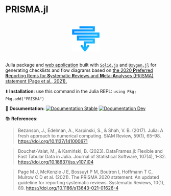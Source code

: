# PRISMA.jl

<br>
<div align="center">
<img src="docs/src/assets/logo.svg" width="17%">
</div>
<br>

Julia package and [web application](https://prisma-jl.onrender.com) built with [`Solid.js`](https://www.solidjs.com/) and [`Oxygen.jl`](https://github.com/OxygenFramework/Oxygen.jl) for generating checklists and flow diagrams based on [the 2020 **P**referred **R**eporting **I**tems for **S**ystematic **R**eviews and **M**eta-**A**nalyses (PRISMA) statement (Page et al., 2021).](https://doi.org/10.1186/s13643-021-01626-4)

:arrow_down: **Installation:** use this command in the Julia REPL: `using Pkg; Pkg.add("PRISMA")`

:book: **Documentation:** <a href="https://cecoeco.github.io/PRISMA.jl/stable/"><img src="https://img.shields.io/badge/docs-stable-royalblue.svg" alt="Documentation Stable" /></a> <a href="https://cecoeco.github.io/PRISMA.jl/dev/"><img src="https://img.shields.io/badge/docs-dev-royalblue.svg" alt="Documentation Dev"></a>

:books: **References:**

> Bezanson, J., Edelman, A., Karpinski, S., & Shah, V. B. (2017). Julia: A fresh approach to numerical computing. SIAM Review, 59(1), 65–98. https://doi.org/10.1137/141000671

> Bouchet-Valat, M., & Kamiński, B. (2023). DataFrames.jl: Flexible and Fast Tabular Data in Julia. Journal of Statistical Software, 107(4), 1–32. https://doi.org/10.18637/jss.v107.i04

> Page M J, McKenzie J E, Bossuyt P M, Boutron I, Hoffmann T C, Mulrow C D et al. (2021). The PRISMA 2020 statement: An updated guideline for reporting systematic reviews. Systematic Reviews, 10(1), 89. https://doi.org/10.1186/s13643-021-01626-4
